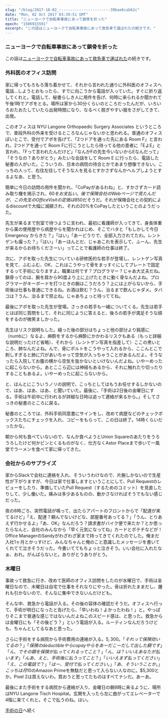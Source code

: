 ```yaml
---
slug: "/blog/2017-10-02_-----------------------39bae6cabb2c"
date: "Mon, 02 Oct 2017 03:39:51 GMT"
title: "ニューヨークで自転車事故にあって鎖骨を折った"
epoch: "1506915591"
excerpt: "この話はニューヨークで自転車事故にあって救急車で運ばれたの続きです。"
---
```


### ニューヨークで自転車事故にあって鎖骨を折った

この話は[ニューヨークで自転車事故にあって救急車で運ばれた](/blog/2017-10-02_-------------------------2d10b02652db)の続きです。

### 外科医のオフィス訪問

家に帰ってもろもろ落ち着かせて、それから言われた通りに外科医のオフィスへ電話…しようとおもったら、すでに向こうから電話が入っていた。すぐに折り返してくれと。電話して、秘書らしき人に用件を告げ、何時に来られるか聞かれて午後1時でアポをとる。場所は家から30分くらいのところだったんだが、いろいろおたおたしていたら出発時間になり、なるべく脱ぎやすい服をさがしてきて、出発。

このオフィスは NYU Langone Orthopaedic Surgery Associates というところで、普段外科の外来を受けるところなんじゃないかと思われる。普通のオフィスぽいとこで、受付でアポを告げて、「2つドアを通った先にある Room F」と言われ、2つドアを通って Room Fに行こうとしたら待ってる他の患者に「EよE」と言われ、「Fって言われたんだけど」「なんかFの先生今いないからEなんだって」「そうなの？ありがとう」みたいな会話をして Room E に行ったら、電話した秘書の人がいた。こういうの、日本の病院の待合とかであまり想像できない。こっちの人って、右往左往してそうな人を見るとすかさずなんかヘルプしようとするよなあ、と思う。

簡単に今日の訪問の用件を聞かれ、「CoPayがあるわね」と、すかさずカード読み取り機を掲示され、$60をお支払い。後で保険会社のWebページで見たんだが、この先生のOffice Visitの定価は$850だそうだ。それが保険会社との契約によるdiscountで大幅に減額され、それの20%をCoPayしたということのようだった。

先生が来るまで別室で待つように言われ、最初に看護師が入ってきて、身長体重から薬の使用歴やら病歴やらを聞かれはじめ、そこでハタと「もしかして今日 Emergency からきた？」「はい」「あーどうりで、全部入力されてたわ。レントゲンも撮った？」「はい」「あーほんとだ、じゃあこれを表示して、ふーん、先生が来るからお待ちくださーい」ってことで看護師の仕事は終了。

次に、アポを取った先生についている研修医的な若手が登場し、レントゲン写真を見て、ふむふむ、OK、これはこうやって骨をまっすぐにしてプレートで固定するって手術になりますよ。職業は何です？プログラマー？じゃあ大丈夫だね。鎖骨ってのは、腕を肩から90度より上に上げたときに動く骨なんだよね。プログラマーがキーボードを打つときの腕はこうだろう？上には上がらないから、手術後は仕事も普通にできるね。お酒は飲む？うん、治るまで飲んじゃダメ。タバコは？うん、治るまで禁止ね。じゃあちょっと待っててね。

最後にアポを取った先生が登場。さっきの若手も一緒についてくる。先生は若手とほぼ同じ質問をして、それに同じように答えると、後ろの若手が満足そうな顔をするのが微笑ましかった。

先生はリスク説明もした。縫った後の部分はちょっと他の部分より鈍感に（numbに）なるよ、麻酔をするから麻酔にかかわるリスクもある（もっと詳細な説明だったけど省略）、それから（レントゲン写真を指差して）ここの黒いところ、肺なんだよね。んで、骨にボルトをこうやって入れるから、ここんとこで刺しすぎると肺に穴があいちゃって空気が入っちゃうことがあるんだよ。そうなったら入院してお腹の横から空気を抜かないといけないんだよね。いやーめったに起こらないから。あとここら辺には神経もあるから、それに触れたり切ったりすることもあるよ。いやーめったに起こらないから。

と、ほんとにこういうノリの説明で、こっちとしてはもうお任せするしかないので、はあ、はあ、はあ、と聞いていた。最後に、「手術は2日後の金曜日にする。手術は午前中に行われるが詳細な日時は追って連絡が来るから。」そしてさっきの秘書のところに戻る。

秘書のところでは、外科手術同意書にサインをし、改めて病歴などのチェックボックスたちにチェックを入れ、コピーをもらって、この日は終了。14時くらいだったかな。

朝から何も食べていないので、なんか食べようとUnion Squareのあたりをうろうろしたけど何かピンとくるものがなく、仕方なくAstor Placeまで歩いて一風堂でラーメンを食べて家に帰ってきた。

### 会社からのサプライズ

家からSlackで会社に連絡を入れ、そういうわけなので、片腕しかないので生産性が下がりますが、今日は家で仕事しますということにして、Pull Requestのレビューをしたり、準備していたPull Request（するためのコミット）を見直したりして、少し働いた。痛みは多少あるものの、動かさなければそうでもない感じだった。

夜の8時ごろ、突然電話が鳴って、出たらアパートのフロントからで「配達が来てるけど」「え、配達？頼んでないけどな、部屋番号あってる？」「うん、とりあえず行かせるよ」「あ、OK」なんだろう？請求書がバイク便で来たか？とか思ったらなんと、会社のみんなから「早く元気になってね」カードとポテチなどが！Office ManagerのSandyがわざわざ家まで持ってきてくれたのでした。俺まだ入社1ヶ月とかっすけど、みんなちゃんと俺のこと意識したメッセージを書いてくれてて泣きそうだった。今書いててもちょっと泣きそう。いい会社に入れたなぁ、おれ。がんばらないと。ありがとうありがとう。

### 木曜日

事故って救急に行き、改めて医師のオフィス訪問をしたのが水曜日で、手術は金曜日なので、木曜日は自宅で仕事をそれなりにやった。骨は折れたままだし、腫れも引かないので、そんなに集中できないんだけども。

そんな中、救急から電話が入る。その後の容体の確認だそうだ。オフィスへ行って、手術が明日になったと告げたら、「早いわね！よかったわね！」と。やっぱりそこまで普通な感じではないんだよねこのスピード感は、と思った。救急からは金曜日にも「その後どう？」という電話が入る。ルーティンなんだろうけども、ちゃんとしてるなあと思った。

さらに手術をする病院から手術費用の連絡が入る。$5,300。「それって保険効いてるの？」「保険のdeductibleやらcopayやらをあーだこーだして出した額です」「ん、でその額を保険が払ってくれるってこと？」「ん、は？いいえあなたが払います」「んあ、えと、手術後に払うってこと？」「いいえまず払ってください」「え、この電話で？」「はー、受付で払ってください。」「あ、そういうことか。」こっちは月$10のAmazon Primeを無駄だと思って入らない人なのに。$5,300とか。Pixel 2は買えないわ。買おうと思ってたものはすべてナシだ。あーあ。

最後にまた手術をする病院から連絡が入り、金曜日の朝8時に来るように、場所はNYU Langone Tisch Hospital。玄関を入ったら左に曲がってエレベーターで4階に来てくれと。そこで払うのね。はい。

[手術の日](/blog/2017-10-02_-------------------------d8cb3ae7d810)へ続く

